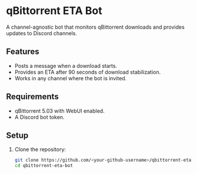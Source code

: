 # qBittorrent ETA Bot

A channel-agnostic bot that monitors qBittorrent downloads and provides updates to Discord channels.

## Features
- Posts a message when a download starts.
- Provides an ETA after 90 seconds of download stabilization.
- Works in any channel where the bot is invited.

## Requirements
- qBittorrent 5.03 with WebUI enabled.
- A Discord bot token.

## Setup

1. Clone the repository:
   ```bash
   git clone https://github.com/<your-github-username>/qbittorrent-eta-bot.git
   cd qbittorrent-eta-bot
